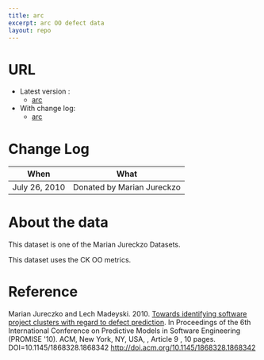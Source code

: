 ```yaml
---
title: arc
excerpt: arc OO defect data
layout: repo
---
```


# URL

  * Latest version :
    * [arc](https://terapromise.csc.ncsu.edu:8443/svn/repo/defect/ck/arc/arc.csv)
  * With change log:
    * [arc](https://terapromise.csc.ncsu.edu:8443/svn/repo/defect/ck/arc/)

# Change Log

When | What
---- | ----
July 26, 2010 | Donated by Marian Jureckzo

# About the data

This dataset is one of the Marian Jureckzo Datasets.

This dataset uses the CK OO metrics.

# Reference

Marian Jureczko and Lech Madeyski. 2010. [Towards identifying software project clusters with regard to defect prediction](http://dl.acm.org/citation.cfm?id=1868328.1868342&coll=DL&dl=GUIDE&CFID=96280125&CFTOKEN=47274353). In
Proceedings of the 6th International Conference on Predictive
Models in Software Engineering (PROMISE '10). ACM, New York,
NY, USA, , Article 9 , 10 pages. DOI=10.1145/1868328.1868342
http://doi.acm.org/10.1145/1868328.1868342